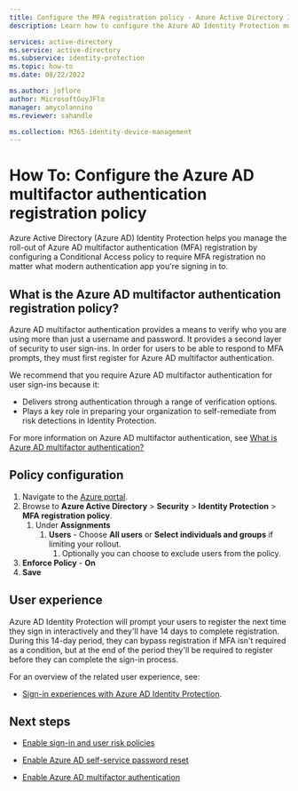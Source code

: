 ```yaml
---
title: Configure the MFA registration policy - Azure Active Directory Identity Protection
description: Learn how to configure the Azure AD Identity Protection multifactor authentication registration policy.

services: active-directory
ms.service: active-directory
ms.subservice: identity-protection
ms.topic: how-to
ms.date: 08/22/2022

ms.author: joflore
author: MicrosoftGuyJFlo
manager: amycolannino
ms.reviewer: sahandle

ms.collection: M365-identity-device-management
---
```

# How To: Configure the Azure AD multifactor authentication registration policy

Azure Active Directory (Azure AD) Identity Protection helps you manage the roll-out of Azure AD multifactor authentication (MFA) registration by configuring a Conditional Access policy to require MFA registration no matter what modern authentication app you're signing in to.

## What is the Azure AD multifactor authentication registration policy?

Azure AD multifactor authentication provides a means to verify who you are using more than just a username and password. It provides a second layer of security to user sign-ins. In order for users to be able to respond to MFA prompts, they must first register for Azure AD multifactor authentication.

We recommend that you require Azure AD multifactor authentication for user sign-ins because it:

- Delivers strong authentication through a range of verification options.
- Plays a key role in preparing your organization to self-remediate from risk detections in Identity Protection.

For more information on Azure AD multifactor authentication, see [What is Azure AD multifactor authentication?](../authentication/howto-mfa-getstarted.md)

## Policy configuration

1. Navigate to the [Azure portal](https://portal.azure.com).
1. Browse to **Azure Active Directory** > **Security** > **Identity Protection** > **MFA registration policy**.
   1. Under **Assignments**
      1. **Users** - Choose **All users** or **Select individuals and groups** if limiting your rollout.
         1. Optionally you can choose to exclude users from the policy.
1. **Enforce Policy** - **On**
1. **Save**

## User experience

Azure AD Identity Protection will prompt your users to register the next time they sign in interactively and they'll have 14 days to complete registration. During this 14-day period, they can bypass registration if MFA isn't required as a condition, but at the end of the period they'll be required to register before they can complete the sign-in process.

For an overview of the related user experience, see:

- [Sign-in experiences with Azure AD Identity Protection](concept-identity-protection-user-experience.md).  

## Next steps

- [Enable sign-in and user risk policies](howto-identity-protection-configure-risk-policies.md)

- [Enable Azure AD self-service password reset](../authentication/howto-sspr-deployment.md)

- [Enable Azure AD multifactor authentication](../authentication/howto-mfa-getstarted.md)
